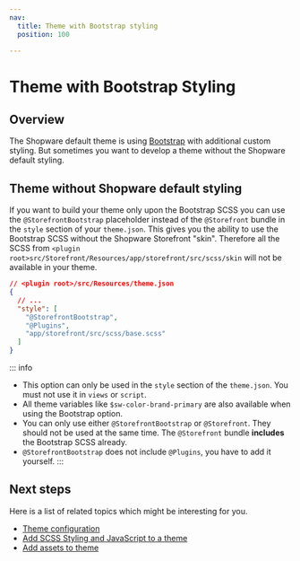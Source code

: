 ```yaml
---
nav:
  title: Theme with Bootstrap styling
  position: 100

---
```


# Theme with Bootstrap Styling

## Overview

The Shopware default theme is using [Bootstrap](https://getbootstrap.com/) with additional custom styling. But sometimes you want to develop a theme without the Shopware default styling.

## Theme without Shopware default styling

If you want to build your theme only upon the Bootstrap SCSS you can use the `@StorefrontBootstrap` placeholder instead of the `@Storefront` bundle in the `style` section of your `theme.json`. This gives you the ability to use the Bootstrap SCSS without the Shopware Storefront "skin". Therefore all the SCSS from `<plugin root>src/Storefront/Resources/app/storefront/src/scss/skin` will not be available in your theme.

```json
// <plugin root>/src/Resources/theme.json
{
  // ...
  "style": [
    "@StorefrontBootstrap",
    "@Plugins",
    "app/storefront/src/scss/base.scss"
  ]
}
```

::: info

* This option can only be used in the `style` section of the `theme.json`. You must not use it in `views` or `script`.
* All theme variables like `$sw-color-brand-primary` are also available when using the Bootstrap option.
* You can only use either `@StorefrontBootstrap` or `@Storefront`. They should not be used at the same time. The `@Storefront` bundle **includes** the Bootstrap SCSS already.
* `@StorefrontBootstrap` does not include `@Plugins`, you have to add it yourself.
:::

## Next steps

Here is a list of related topics which might be interesting for you.

* [Theme configuration](theme-configuration)
* [Add SCSS Styling and JavaScript to a theme](add-css-js-to-theme)
* [Add assets to theme](add-assets-to-theme)
